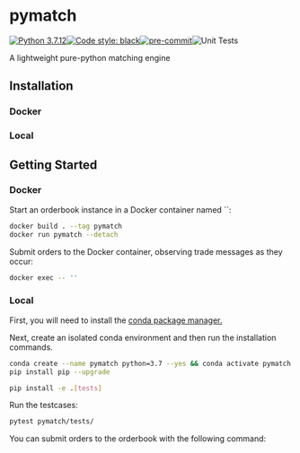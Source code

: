 # pymatch

[![Python 3.7.12](https://img.shields.io/badge/python-3.7.12-blue.svg)](https://www.python.org/downloads/release/python-369/)[![Code style: black](https://img.shields.io/badge/code%20style-black-000000.svg)](https://github.com/psf/black)[![pre-commit](https://img.shields.io/badge/pre--commit-enabled-brightgreen?logo=pre-commit&logoColor=white)](https://github.com/pre-commit/pre-commit)![Unit Tests](https://github.com/nmatare/pymatch/actions/workflows/unit.yaml/badge.svg)

A lightweight pure-python matching engine

## Installation

### Docker

### Local

## Getting Started

### Docker

Start an orderbook instance in a Docker container named ``:

```sh
docker build . --tag pymatch
docker run pymatch --detach
```

Submit orders to the Docker container, observing trade messages as they occur:

```sh
docker exec -- ''
```

### Local

First, you will need to install the [conda package manager.](https://docs.conda.io/projects/conda/en/latest/user-guide/install/linux.html#install-linux-silent)

Next, create an isolated conda environment and then run the installation commands.


```sh
conda create --name pymatch python=3.7 --yes && conda activate pymatch
pip install pip --upgrade

pip install -e .[tests]
```

Run the testcases:

```sh
pytest pymatch/tests/
```

You can submit orders to the orderbook with the following command:
```sh
```
